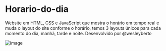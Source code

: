 # Horario-do-dia

Website em HTML, CSS e JavaScript que mostra o horário em tempo real e muda o layout do site conforme o horário, temos 3 layouts únicos para cada momento do dia, manhã, tarde e noite. Desenvolvido por @wesleyberto

![image](https://github.com/WesleyBert/Horario-do-dia/assets/90710910/be3d1652-6d0e-47c6-a4ec-9504ff80d84c)
